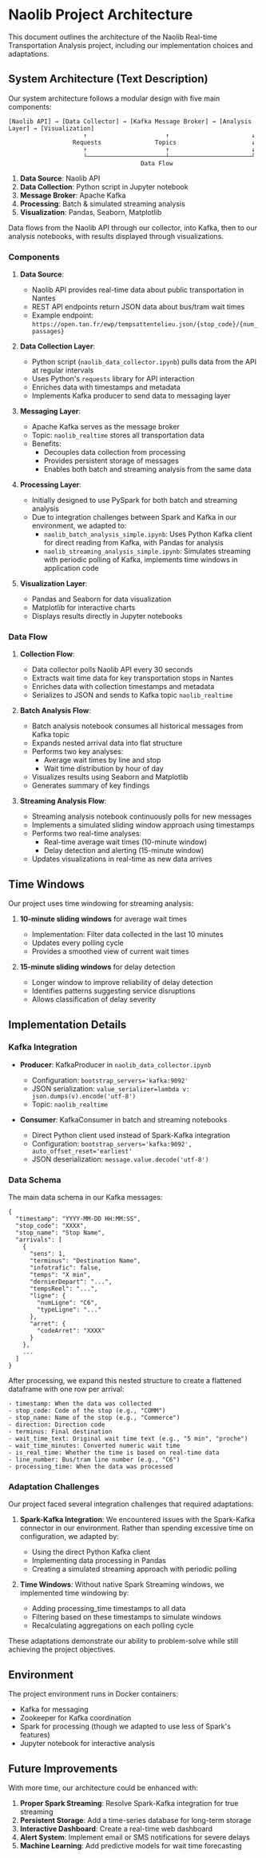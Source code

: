 # Naolib Project Architecture

This document outlines the architecture of the Naolib Real-time Transportation Analysis project, including our implementation choices and adaptations.

## System Architecture (Text Description)

Our system architecture follows a modular design with five main components:

```
[Naolib API] → [Data Collector] → [Kafka Message Broker] → [Analysis Layer] → [Visualization]
                     ↑                      ↑                       ↓
                  Requests               Topics                     ↓
                     ↑                      ↑                       ↓
                     └──────────────────────┴───────────────────────┘
                                     Data Flow
```

1. **Data Source**: Naolib API
2. **Data Collection**: Python script in Jupyter notebook
3. **Message Broker**: Apache Kafka
4. **Processing**: Batch & simulated streaming analysis
5. **Visualization**: Pandas, Seaborn, Matplotlib

Data flows from the Naolib API through our collector, into Kafka, then to our analysis notebooks, with results displayed through visualizations.

### Components

1. **Data Source**:

   - Naolib API provides real-time data about public transportation in Nantes
   - REST API endpoints return JSON data about bus/tram wait times
   - Example endpoint: `https://open.tan.fr/ewp/tempsattentelieu.json/{stop_code}/{num_passages}`

2. **Data Collection Layer**:

   - Python script (`naolib_data_collector.ipynb`) pulls data from the API at regular intervals
   - Uses Python's `requests` library for API interaction
   - Enriches data with timestamps and metadata
   - Implements Kafka producer to send data to messaging layer

3. **Messaging Layer**:

   - Apache Kafka serves as the message broker
   - Topic: `naolib_realtime` stores all transportation data
   - Benefits:
     - Decouples data collection from processing
     - Provides persistent storage of messages
     - Enables both batch and streaming analysis from the same data

4. **Processing Layer**:

   - Initially designed to use PySpark for both batch and streaming analysis
   - Due to integration challenges between Spark and Kafka in our environment, we adapted to:
     - `naolib_batch_analysis_simple.ipynb`: Uses Python Kafka client for direct reading from Kafka, with Pandas for analysis
     - `naolib_streaming_analysis_simple.ipynb`: Simulates streaming with periodic polling of Kafka, implements time windows in application code

5. **Visualization Layer**:
   - Pandas and Seaborn for data visualization
   - Matplotlib for interactive charts
   - Displays results directly in Jupyter notebooks

### Data Flow

1. **Collection Flow**:

   - Data collector polls Naolib API every 30 seconds
   - Extracts wait time data for key transportation stops in Nantes
   - Enriches data with collection timestamps and metadata
   - Serializes to JSON and sends to Kafka topic `naolib_realtime`

2. **Batch Analysis Flow**:

   - Batch analysis notebook consumes all historical messages from Kafka topic
   - Expands nested arrival data into flat structure
   - Performs two key analyses:
     - Average wait times by line and stop
     - Wait time distribution by hour of day
   - Visualizes results using Seaborn and Matplotlib
   - Generates summary of key findings

3. **Streaming Analysis Flow**:
   - Streaming analysis notebook continuously polls for new messages
   - Implements a simulated sliding window approach using timestamps
   - Performs two real-time analyses:
     - Real-time average wait times (10-minute window)
     - Delay detection and alerting (15-minute window)
   - Updates visualizations in real-time as new data arrives

## Time Windows

Our project uses time windowing for streaming analysis:

1. **10-minute sliding windows** for average wait times

   - Implementation: Filter data collected in the last 10 minutes
   - Updates every polling cycle
   - Provides a smoothed view of current wait times

2. **15-minute sliding windows** for delay detection
   - Longer window to improve reliability of delay detection
   - Identifies patterns suggesting service disruptions
   - Allows classification of delay severity

## Implementation Details

### Kafka Integration

- **Producer**: KafkaProducer in `naolib_data_collector.ipynb`

  - Configuration: `bootstrap_servers='kafka:9092'`
  - JSON serialization: `value_serializer=lambda v: json.dumps(v).encode('utf-8')`
  - Topic: `naolib_realtime`

- **Consumer**: KafkaConsumer in batch and streaming notebooks
  - Direct Python client used instead of Spark-Kafka integration
  - Configuration: `bootstrap_servers='kafka:9092', auto_offset_reset='earliest'`
  - JSON deserialization: `message.value.decode('utf-8')`

### Data Schema

The main data schema in our Kafka messages:

```
{
  "timestamp": "YYYY-MM-DD HH:MM:SS",
  "stop_code": "XXXX",
  "stop_name": "Stop Name",
  "arrivals": [
    {
      "sens": 1,
      "terminus": "Destination Name",
      "infotrafic": false,
      "temps": "X min",
      "dernierDepart": "...",
      "tempsReel": "...",
      "ligne": {
        "numLigne": "C6",
        "typeLigne": "..."
      },
      "arret": {
        "codeArret": "XXXX"
      }
    },
    ...
  ]
}
```

After processing, we expand this nested structure to create a flattened dataframe with one row per arrival:

```
- timestamp: When the data was collected
- stop_code: Code of the stop (e.g., "COMM")
- stop_name: Name of the stop (e.g., "Commerce")
- direction: Direction code
- terminus: Final destination
- wait_time_text: Original wait time text (e.g., "5 min", "proche")
- wait_time_minutes: Converted numeric wait time
- is_real_time: Whether the time is based on real-time data
- line_number: Bus/tram line number (e.g., "C6")
- processing_time: When the data was processed
```

### Adaptation Challenges

Our project faced several integration challenges that required adaptations:

1. **Spark-Kafka Integration**: We encountered issues with the Spark-Kafka connector in our environment. Rather than spending excessive time on configuration, we adapted by:

   - Using the direct Python Kafka client
   - Implementing data processing in Pandas
   - Creating a simulated streaming approach with periodic polling

2. **Time Windows**: Without native Spark Streaming windows, we implemented time windowing by:
   - Adding processing_time timestamps to all data
   - Filtering based on these timestamps to simulate windows
   - Recalculating aggregations on each polling cycle

These adaptations demonstrate our ability to problem-solve while still achieving the project objectives.

## Environment

The project environment runs in Docker containers:

- Kafka for messaging
- Zookeeper for Kafka coordination
- Spark for processing (though we adapted to use less of Spark's features)
- Jupyter notebook for interactive analysis

## Future Improvements

With more time, our architecture could be enhanced with:

1. **Proper Spark Streaming**: Resolve Spark-Kafka integration for true streaming
2. **Persistent Storage**: Add a time-series database for long-term storage
3. **Interactive Dashboard**: Create a real-time web dashboard
4. **Alert System**: Implement email or SMS notifications for severe delays
5. **Machine Learning**: Add predictive models for wait time forecasting

